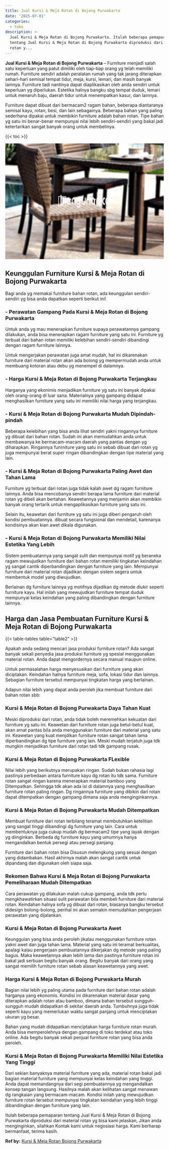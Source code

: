 ```yaml
---
title: Jual Kursi & Meja Rotan di Bojong Purwakarta
date: '2025-07-01'
categories:
  - toko
description: >-
  Jual Kursi & Meja Rotan di Bojong Purwakarta. Itulah beberapa pemaparan
  tentang Jual Kursi & Meja Rotan di Bojong Purwakarta diproduksi dari material
  rotan y...
---
```


**Jual Kursi & Meja Rotan di Bojong Purwakarta** – Furniture menjadi salah satu keperluan yang patut dimiliki oleh tiap-tiap orang yg telah memiliki rumah. Furniture sendiri adalah peralatan rumah yang tak jarang diterapkan sehari-hari semisal tempat tidur, meja, kursi, lemari, dan masih banyak lainnya. Furniture tadi nantinya dapat diaplikasikan oleh anda sendiri untuk keperluan yg diperlukan. Estetika halnya bangku sbg tempat duduk, lemari untuk menaruh baju, daerah tidur untuk menempatkan kasur, dan lainnya.

Furniture dapat dibuat dari bermacam2 ragam bahan, beberapa diantaranya semisal kayu, rotan, besi, dan lain sebagainya. Beberapa bahan yang paling sederhana dipakai untuk membikin furniture adalah bahan rotan. Tipe bahan yg satu ini benar-benar mempunyai nilai lebih sendiri-sendiri yang bakal jadi ketertarikan sangat banyak orang untuk membelinya.

{{< toc >}}

![Jual Kursi & Meja Rotan di Bojong Purwakarta](/images/kursi-meja-rotan-murah12.png)

## Keunggulan Furniture Kursi & Meja Rotan di Bojong Purwakarta

Bagi anda yg memakai furniture bahan rotan, ada keunggulan sendiri-sendiri yg bisa anda dapatkan seperti berikut ini!

### \- Perawatan Gampang Pada Kursi & Meja Rotan di Bojong Purwakarta

Untuk anda yg mau menerapkan furniture supaya perawatannya gampang dilakukan, anda bisa menerapkan ragam furniture yang satu ini. Furniture yg terbuat dari bahan rotan memiliki kelebihan sendiri-sendiri dibandingi dengan ragam furniture lainnya.

Untuk mengerjakan perawatan juga amat mudah, hal ini dikarenakan furniture dari material rotan akan ada bolong yg mempermudah anda untuk membuang kotoran atau debu yg menempel di dalamnya.

### \- Harga Kursi & Meja Rotan di Bojong Purwakarta Terjangkau

Harganya yang ekonimis menjadikan furniture yg satu ini banyak dipakai oleh orang-orang di luar sana. Materialnya yang gampang didapat menghasilkan furniture yang satu ini memiliki nilai harga yang terjangkau.

### \- Kursi & Meja Rotan di Bojong Purwakarta Mudah Dipindah-pindah

Beberapa kelebihan yang bisa anda lihat sendiri yakni ringannya furniture yg dibuat dari bahan rotan. Sudah ini akan memudahkan anda untuk membawanya ke bermacam-macam daerah yang pantas dengan yg diharapkan. Ringannya funrniture yang satu ini sebab dibuat dari rotan yg juga mempunyai berat super ringan dibandingkan dengan tipe material yang lain.

### \- Kursi & Meja Rotan di Bojong Purwakarta Paling Awet dan Tahan Lama

Furniture yg terbuat dari rotan juga tidak kalah awet dg ragam furniture lainnya. Anda bisa mencobanya sendiri berapa lama furniture dari material rotan yg dibeli akan bertahan. Keawetannya yang menjamin akan membikin banyak orang tertarik untuk mengaplikasikan furniture yang satu ini.

Selain itu, keawetan dari furniture yg satu ini juga diberi pengaruh oleh kondisi pembuatannya. dibuat secara fungsional dan mendetail, karenanya kondisinya akan kian awet dikala digunakan.

### \- Kursi & Meja Rotan di Bojong Purwakarta Memiliki Nilai Estetika Yang Lebih

Sistem pembuatannya yang sangat sulit dan mempunyai motif yg beraneka ragam mewujudkan furniture dari bahan rotan memiliki tingkatan keindahan yg sangat cantik diperbandingkan dengan furniture yang lain. Mempunyai furniture dari material rotan dijadikan dengan sistem segera untuk membentuk model yang diwujudkan.

Berlainan dg furniture lainnya yg motifnya dijadikan dg metode diukir seperti furniture kayu. Hal inilah yang mewujudkan furniture tempat duduk mempunyai kelas keindahan yang paling dibandingkan dengan furniture lainnya.

## Harga dan Jasa Pembuatan Furniture Kursi & Meja Rotan di Bojong Purwakarta

{{< table-tables table="table2" >}}

Apakah anda sedang mencari jasa produksi furniture rotan? Ada sangat banyak sekali penyedia jasa produksi furniture yg spesial menggunakan material rotan. Anda dapat mengordernya secara manual maupun online.

Untuk permasalahan harga menyesuaikan dari furniture yang akan diciptakan. Keindahan halnya furniture meja, sofa, lokasi tidur dan lainnya. Sebagian furniture tersebut mempunyai tingkatan harga yang berlainan.

Adapun nilai lebih yang dapat anda peroleh jika membuat furniture dari bahan rotan sbb:

### Kursi & Meja Rotan di Bojong Purwakarta Daya Tahan Kuat

Meski diproduksi dari rotan, anda tidak boleh meremehkan kekuatan dari furniture yg satu ini. Keawetan dari furniture rotan juga betul-betul kuat, akan amat pantas bila anda menggunakan furniture dari material yang satu ini. Keawetan yang kuat menjdikan furniture rotan sangat tahan lama diperbandingkan dg tipe furniture yang lain. Meski mudah terjatuh juga tdk mungkin menjadikan furniture dari rotan tadi tdk gampang rusak.

### Kursi & Meja Rotan di Bojong Purwakarta FLexible

Nilai lebih yang berikutnya merupakan ringan. Sudah bukan rahasia lagi pastinya perbedaan antara furniture kayu dg rotan itu tdk sama. Furniture rotan sangat ringan karena menerapkan material bamboo yang Ditempatkan. Sehingga tdk akan ada isi di dalamnya yang menghasilkan furniture rotan paling ringan. Dg ringannya furniture yang dibikin dari rotan dapat ditempatkan dengan gampang dimana saja anda menginginkannya.

### Kursi & Meja Rotan di Bojong Purwakarta Mudah Ditempatkan

Membuat furniture dari rotan terbilang teramat membutuhkan ketelitian yang sangat tinggi dibandingi dg furniture yang lain. Cara untuk membentuknya juga cukup mudah dg bermacam2 tipe yang layak dengan yg diinginkan. Berbeda dg furniture kayu yang umumnya hanya mengandalkan bentuk persegi atau persegi panjang.

Furniture dari bahan rotan bisa Disusun melengkung yang sesuai dengan yang didambakan. Hasil akhirnya malah akan sangat cantik untuk dipandang dan digunakan oleh siapa saja.

### Rekomen Bahwa Kursi & Meja Rotan di Bojong Purwakarta Pemeliharaan Mudah Ditempatkan

Cara perawatan yg dilakukan malah cukup gampang, anda tdk perlu mengkhawatirkan situasi sulit perawatan bila membeli furniture dari material rotan. Keindahan halnya sofa yg dibuat dari rotan, biasanya bangku tersebut didesign bolong-bolong, perihal ini akan semakin memudahkan pengerjaan perawatan yang dijalankan.

### Kursi & Meja Rotan di Bojong Purwakarta Awet

Keunggulan yang bisa anda peroleh jikalau menggunakan furniture rotan yakni awet dan juga tahan lama. Material yang satu ini teramat berkualitas, apalagi kalau pengerjaan pembuatannya dikerjakan dg metode yang paling bagus. Maka keawetannya akan lebih lama dan pastinya furniture rotan ini bakal jadi serbuan begitu banyak orang. Begitu banyak dari orang yang sangat memilih furniture rotan sebab alasan keawetannya yang awet.

### Harga Kursi & Meja Rotan di Bojong Purwakarta Murah

Bagian nilai lebih yg paling utama pada furniture dari bahan rotan adalah harganya yang ekonomis. Kondisi ini dikarenakan material dasar yang diterapkan adalah rotan atau bamboo, dimana bahan tersebut sungguh-sungguh mudah didapatkan di sekitar daerah anda. Tumbuhnya juga tidak seperti kayu yang memerlukan waktu sangat panjang untuk menciptakan ukuran yg besar.

Bahan yang mudah didapatkan menciptakan harga furniture rotan murah. Anda bisa memperolehnya dengan gampang di toko terdekat atau toko online. Ada begitu banyak sekali penjual furniture rotan yang bisa anda peroleh.

### Kursi & Meja Rotan di Bojong Purwakarta Memiliki Nilai Estetika Yang Tinggi

Dari sekian banyaknya material furniture yang ada, material rotan bakal jadi bagian material furniture yang mempunyai kelas keindahan yang tinggi. Anda dapat memandangnya dari segi pembuatannya yg mengandalkan konsep tangan langsung. Hasilnya malah akan kelihatan sangat menawan dg rangkaian yang bermacam-macam. Kondisi inilah yang mewujudkan furniture rotan tersebut mempunyai tingkatan keindahan yang lebih tinggi dibandingkan dengan furniture yang lain.

Itulah beberapa pemaparan tentang Jual Kursi & Meja Rotan di Bojong Purwakarta diproduksi dari material rotan yg bisa kami jelaskan, Jikan anda menginginkan, silahkan Kontak kami untuk negosiasi harga. Kami berharap bermanfaat, terima kasih.

**Ref by:** [Kursi & Meja Rotan Bojong Purwakarta](https://id.wikipedia.org/wiki/Kursi)
